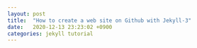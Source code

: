```yaml
---
layout: post
title:  "How to create a web site on Github with Jekyll-3"
date:   2020-12-13 23:23:02 +0900
categories: jekyll tutorial
---
```



